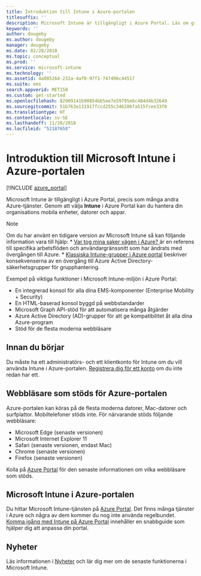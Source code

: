 ```yaml
---
title: Introduktion till Intune i Azure-portalen
titlesuffix: ''
description: Microsoft Intune är tillgängligt i Azure Portal. Läs om grunderna för Intune i Azure-portalen.
keywords: ''
author: dougeby
ms.author: dougeby
manager: dougeby
ms.date: 02/28/2018
ms.topic: conceptual
ms.prod: ''
ms.service: microsoft-intune
ms.technology: ''
ms.assetid: 4a085264-232a-4af0-97f1-747496c44517
ms.suite: ems
search.appverid: MET150
ms.custom: get-started
ms.openlocfilehash: 82909141b90854bb5ee7e59795e6c484d4b32649
ms.sourcegitcommit: 51b763e131917fccd255c346286fa515fcee33f0
ms.translationtype: HT
ms.contentlocale: sv-SE
ms.lasthandoff: 11/20/2018
ms.locfileid: "52187658"
---
```

# <a name="introduction-to-microsoft-intune-in-the-azure-portal"></a>Introduktion till Microsoft Intune i Azure-portalen


[!INCLUDE [azure_portal](./includes/azure_portal.md)]

Microsoft Intune är tillgängligt i Azure Portal, precis som många andra Azure-tjänster. Genom att välja **Intune** i Azure Portal kan du hantera din organisations mobila enheter, datorer och appar.

> [!NOTE]
> Om du har använt en tidigare version av Microsoft Intune så kan följande information vara till hjälp:
>     * [Var tog mina saker vägen i Azure? ](ui-changes.md) är en referens till specifika arbetsflöden och användargränssnitt som har ändrats med övergången till Azure.
>     * [Klassiska Intune-grupper i Azure portal](groups-get-started.md) beskriver konsekvenserna av en övergång till Azure Active Directory-säkerhetsgrupper för grupphantering.

Exempel på viktiga funktioner i Microsoft Intune-miljön i Azure Portal:

- En integrerad konsol för alla dina EMS-komponenter (Enterprise Mobility + Security)
- En HTML-baserad konsol byggd på webbstandarder
- Microsoft Graph API-stöd för att automatisera många åtgärder
- Azure Active Directory (AD)-grupper för att ge kompatibilitet åt alla dina Azure-program
- Stöd för de flesta moderna webbläsare

## <a name="before-you-start"></a>Innan du börjar

Du måste ha ett administratörs- och ett klientkonto för Intune om du vill använda Intune i Azure-portalen. [Registrera dig för ett konto](https://portal.office.com/Signup/Signup.aspx?OfferId=40BE278A-DFD1-470a-9EF7-9F2596EA7FF9&dl=INTUNE_A&ali=1#0%20) om du inte redan har ett.

## <a name="supported-web-browsers-for-the-azure-portal"></a>Webbläsare som stöds för Azure-portalen

Azure-portalen kan köras på de flesta moderna datorer, Mac-datorer och surfplattor. Mobiltelefoner stöds inte.
För närvarande stöds följande webbläsare:

- Microsoft Edge (senaste versionen)
- Microsoft Internet Explorer 11
- Safari (senaste versionen, endast Mac)
- Chrome (senaste versionen)
- Firefox (senaste versionen)

Kolla på [Azure Portal](https://docs.microsoft.com/azure/azure-preview-portal-supported-browsers-devices) för den senaste informationen om vilka webbläsare som stöds.

## <a name="microsoft-intune-in-the-azure-portal"></a>Microsoft Intune i Azure-portalen

Du hittar Microsoft Intune-tjänsten på [Azure Portal](https://portal.azure.com). Det finns många tjänster i Azure och några av dem kommer du nog inte använda regelbundet. [Komma igång med Intune på Azure Portal](get-started-azure.md) innehåller en snabbguide som hjälper dig att anpassa din portal.

## <a name="whats-new"></a>Nyheter

Läs informationen i [Nyheter](whats-new.md) och lär dig mer om de senaste funktionerna i Microsoft Intune.
